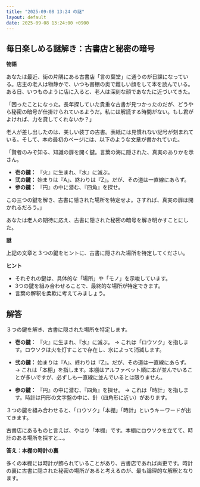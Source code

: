 ```yaml
---
title: "2025-09-08 13:24 の謎"
layout: default
date: 2025-09-08 13:24:00 +0900
---
```

## 毎日楽しめる謎解き：古書店と秘密の暗号

**物語**

あなたは最近、街の片隅にある古書店「言の葉堂」に通うのが日課になっている。店主の老人は物静かで、いつも書棚の奥で難しい顔をして本を読んでいる。ある日、いつものように店に入ると、老人は深刻な顔であなたに近づいてきた。

「困ったことになった。長年探していた貴重な古書が見つかったのだが、どうやら秘密の暗号が仕掛けられているようだ。私には解読する時間がない。もし君がよければ、力を貸してくれないか？」

老人が差し出したのは、美しい装丁の古書。表紙には見慣れない記号が刻まれている。そして、本の最初のページには、以下のような文章が書かれていた。

「賢者のみぞ知る、知識の扉を開く鍵。言葉の海に隠された、真実のありかを示さん。

*   **壱の鍵：** 『火』に生まれ、『水』に滅ぶ。
*   **弐の鍵：** 始まりは『A』、終わりは『Z』。だが、その道は一直線にあらず。
*   **参の鍵：** 『円』の中に潜む、『四角』を探せ。

この三つの鍵を解き、古書に隠された場所を特定せよ。さすれば、真実の扉は開かれるだろう。」

あなたは老人の期待に応え、古書に隠された秘密の暗号を解き明かすことにした。

**謎**

上記の文章と３つの鍵をヒントに、古書に隠された場所を特定してください。

**ヒント**

*   それぞれの鍵は、具体的な「場所」や「モノ」を示唆しています。
*   3つの鍵を組み合わせることで、最終的な場所が特定できます。
*   言葉の解釈を柔軟に考えてみましょう。

## 解答

３つの鍵を解き、古書に隠された場所を特定します。

*   **壱の鍵：** 『火』に生まれ、『水』に滅ぶ。 → これは「ロウソク」を指します。ロウソクは火を灯すことで存在し、水によって消滅します。

*   **弐の鍵：** 始まりは『A』、終わりは『Z』。だが、その道は一直線にあらず。 → これは「本棚」を指します。本棚はアルファベット順に本が並んでいることが多いですが、必ずしも一直線に並んでいるとは限りません。

*   **参の鍵：** 『円』の中に潜む、『四角』を探せ。 → これは「時計」を指します。時計は円形の文字盤の中に、針（四角形に近い）があります。

３つの鍵を組み合わせると、「ロウソク」「本棚」「時計」というキーワードが出てきます。

古書店にあるものと言えば、やはり「本棚」です。本棚にロウソクを立てて、時計のある場所を探すと...。

**答え：本棚の時計の裏**

多くの本棚には時計が飾られていることがあり、古書店であれば尚更です。時計の裏に古書に隠された秘密の場所があると考えるのが、最も論理的な解釈となります。
